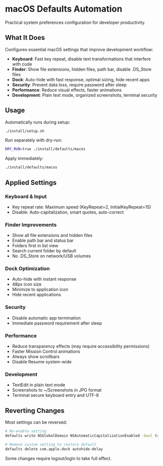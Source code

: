 # macOS Defaults Automation

Practical system preferences configuration for developer productivity.

## What It Does

Configures essential macOS settings that improve development workflow:

- **Keyboard**: Fast key repeat, disable text transformations that interfere with code
- **Finder**: Show file extensions, hidden files, path bar, disable .DS_Store files
- **Dock**: Auto-hide with fast response, optimal sizing, hide recent apps
- **Security**: Prevent data loss, require password after sleep
- **Performance**: Reduce visual effects, faster animations
- **Development**: Plain text mode, organized screenshots, terminal security

## Usage

Automatically runs during setup:

```bash
./install/setup.sh
```

Run separately with dry-run:

```bash
DRY_RUN=true ./install/defaults/macos
```

Apply immediately:

```bash
./install/defaults/macos
```

## Applied Settings

### Keyboard & Input

- Key repeat rate: Maximum speed (KeyRepeat=2, InitialKeyRepeat=15)
- Disable: Auto-capitalization, smart quotes, auto-correct

### Finder Improvements

- Show all file extensions and hidden files
- Enable path bar and status bar
- Folders first in list view
- Search current folder by default
- No .DS_Store on network/USB volumes

### Dock Optimization

- Auto-hide with instant response
- 48px icon size
- Minimize to application icon
- Hide recent applications

### Security

- Disable automatic app termination
- Immediate password requirement after sleep

### Performance

- Reduce transparency effects (may require accessibility permissions)
- Faster Mission Control animations
- Always show scrollbars
- Disable Resume system-wide

### Development

- TextEdit in plain text mode
- Screenshots to ~/Screenshots in JPG format
- Terminal secure keyboard entry and UTF-8

## Reverting Changes

Most settings can be reversed:

```bash
# Re-enable setting
defaults write NSGlobalDomain NSAutomaticCapitalizationEnabled -bool true

# Remove custom setting to restore default
defaults delete com.apple.dock autohide-delay
```

Some changes require logout/login to take full effect.
